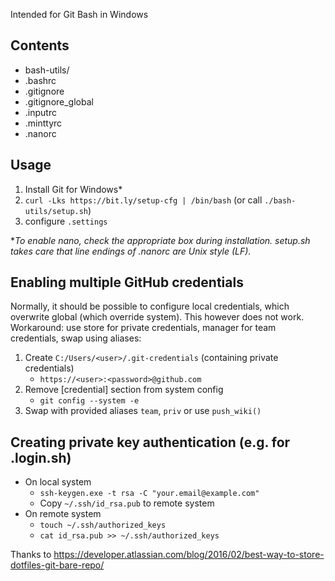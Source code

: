 Intended for Git Bash in Windows

## Contents
* bash-utils/
* .bashrc
* .gitignore
* .gitignore_global
* .inputrc
* .minttyrc
* .nanorc

## Usage
1. Install Git for Windows*
1. `curl -Lks https://bit.ly/setup-cfg | /bin/bash`
   (or call `./bash-utils/setup.sh`)
1. configure `.settings`

*_To enable nano, check the appropriate box during installation. setup.sh takes care that line endings of .nanorc are Unix style (LF)._

## Enabling multiple GitHub credentials
Normally, it should be possible to configure local credentials, which overwrite global (which override system).
This however does not work.
Workaround: use store for private credentials, manager for team credentials, swap using aliases:
1. Create `C:/Users/<user>/.git-credentials` (containing private credentials)
   * `https://<user>:<password>@github.com`
2. Remove [credential] section from system config
   * `git config --system -e`
3. Swap with provided aliases `team`, `priv` or use `push_wiki()`

## Creating private key authentication (e.g. for .login.sh)
* On local system
  * `ssh-keygen.exe -t rsa -C "your.email@example.com"`
  * Copy `~/.ssh/id_rsa.pub` to remote system
* On remote system
  * `touch ~/.ssh/authorized_keys`
  * `cat id_rsa.pub >> ~/.ssh/authorized_keys`


Thanks to https://developer.atlassian.com/blog/2016/02/best-way-to-store-dotfiles-git-bare-repo/
